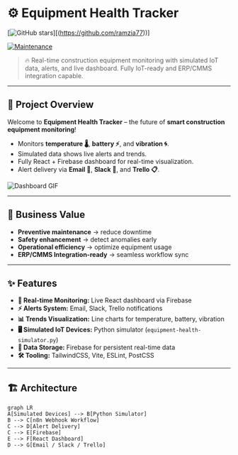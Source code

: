 # ⚙️ Equipment Health Tracker

[![GitHub stars](https://img.shields.io/github/stars/yourusername/yourrepo?style=social)][(https://github.com/ramzia77))]

[![Maintenance](https://img.shields.io/badge/Maintained-Yes-green)](https://github.com/yourusername/yourrepo)

> 🔥 Real-time construction equipment monitoring with simulated IoT data, alerts, and live dashboard. Fully IoT-ready and ERP/CMMS integration capable.

---

## 🚀 Project Overview  

Welcome to **Equipment Health Tracker** – the future of **smart construction equipment monitoring**!  

- Monitors **temperature 🌡️**, **battery ⚡**, and **vibration 🌀**.  
- Simulated data shows live alerts and trends.  
- Fully React + Firebase dashboard for real-time visualization.  
- Alert delivery via **Email 📧**, **Slack 💬**, and **Trello 📋**.

![Dashboard GIF](https://media.giphy.com/media/yourdemo.gif)

---

## 🎯 Business Value  

- **Preventive maintenance** → reduce downtime  
- **Safety enhancement** → detect anomalies early  
- **Operational efficiency** → optimize equipment usage  
- **ERP/CMMS Integration-ready** → seamless workflow sync  

---

## ✨ Features  

- **🚀 Real-time Monitoring:** Live React dashboard via Firebase  
- **⚡ Alerts System:** Email, Slack, Trello notifications  
- **📊 Trends Visualization:** Line charts for temperature, battery, vibration  
- **🖥 Simulated IoT Devices:** Python simulator (`equipment-health-simulator.py`)  
- **💾 Data Storage:** Firebase for persistent real-time data  
- **🛠 Tooling:** TailwindCSS, Vite, ESLint, PostCSS  

---

## 🏗 Architecture  

```mermaid
graph LR
A[Simulated Devices] --> B[Python Simulator]
B --> C[n8n Webhook Workflow]
C --> D[Alert Delivery]
C --> E[Firebase]
E --> F[React Dashboard]
D --> G[Email / Slack / Trello]
